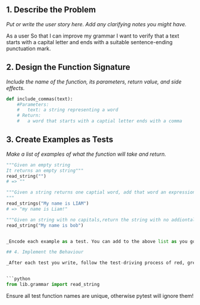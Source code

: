 ## 1. Describe the Problem

_Put or write the user story here. Add any clarifying notes you might have._

As a user
So that I can improve my grammar
I want to verify that a text starts with a capital letter and ends with a suitable sentence-ending punctuation mark.



## 2. Design the Function Signature

_Include the name of the function, its parameters, return value, and side effects._

```python
def include_commas(text):
    #Parameters:
    #   text: a string representing a word
    # Return:
    #   a word that starts with a captial letter ends with a comma

```


## 3. Create Examples as Tests

_Make a list of examples of what the function will take and return._

```python
"""Given an empty string
It returns an empty string"""
read_string("")
# => ""

"""Given a string returns one captial word, add that word an expression mark assgined to it
"""
read_strings("My name is LIAM")
# => "my name is Liam!"

"""Given an string with no capitals,return the string with no addiontal changes"""
read_string("My name is bob")


_Encode each example as a test. You can add to the above list as you go._

## 4. Implement the Behaviour

_After each test you write, follow the test-driving process of red, green, refactor to implement the behaviour._


```python
from lib.grammar import read_string
```

Ensure all test function names are unique, otherwise pytest will ignore them!
